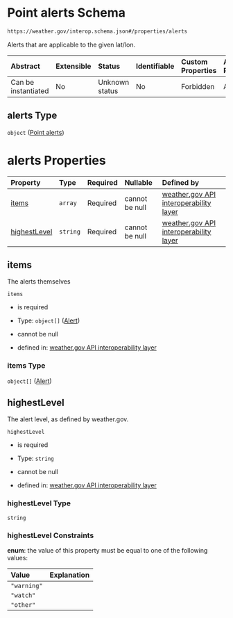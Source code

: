 # Point alerts Schema

```txt
https://weather.gov/interop.schema.json#/properties/alerts
```

Alerts that are applicable to the given lat/lon.

| Abstract            | Extensible | Status         | Identifiable | Custom Properties | Additional Properties | Access Restrictions | Defined In                                                                                                 |
| :------------------ | :--------- | :------------- | :----------- | :---------------- | :-------------------- | :------------------ | :--------------------------------------------------------------------------------------------------------- |
| Can be instantiated | No         | Unknown status | No           | Forbidden         | Allowed               | none                | [interop-layer.schema.json\*](../../../api-interop-layer/interop-layer.schema.json "open original schema") |

## alerts Type

`object` ([Point alerts](interop-layer-properties-point-alerts.md))

# alerts Properties

| Property                      | Type     | Required | Nullable       | Defined by                                                                                                                                                                                      |
| :---------------------------- | :------- | :------- | :------------- | :---------------------------------------------------------------------------------------------------------------------------------------------------------------------------------------------- |
| [items](#items)               | `array`  | Required | cannot be null | [weather.gov API interoperability layer](interop-layer-properties-point-alerts-properties-list-of-alerts.md "https://weather.gov/interop.schema.json#/properties/alerts/properties/items")      |
| [highestLevel](#highestlevel) | `string` | Required | cannot be null | [weather.gov API interoperability layer](interop-layer-properties-point-alerts-properties-highestlevel.md "https://weather.gov/interop.schema.json#/properties/alerts/properties/highestLevel") |

## items

The alerts themselves

`items`

* is required

* Type: `object[]` ([Alert](interop-layer-properties-point-alerts-properties-list-of-alerts-alert.md))

* cannot be null

* defined in: [weather.gov API interoperability layer](interop-layer-properties-point-alerts-properties-list-of-alerts.md "https://weather.gov/interop.schema.json#/properties/alerts/properties/items")

### items Type

`object[]` ([Alert](interop-layer-properties-point-alerts-properties-list-of-alerts-alert.md))

## highestLevel

The alert level, as defined by weather.gov.

`highestLevel`

* is required

* Type: `string`

* cannot be null

* defined in: [weather.gov API interoperability layer](interop-layer-properties-point-alerts-properties-highestlevel.md "https://weather.gov/interop.schema.json#/properties/alerts/properties/highestLevel")

### highestLevel Type

`string`

### highestLevel Constraints

**enum**: the value of this property must be equal to one of the following values:

| Value       | Explanation |
| :---------- | :---------- |
| `"warning"` |             |
| `"watch"`   |             |
| `"other"`   |             |
